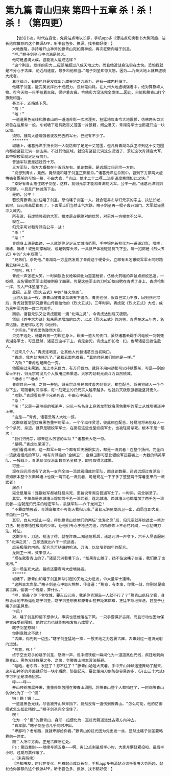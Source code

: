 # 第九篇 青山归来 第四十五章 杀！杀！杀！（第四更）
        【告知书友，时代在变化，免费站点难以长存，手机app多书源站点切换看书大势所趋，站长给你推荐的这个换源APP，听书音色多、换源、找书都好使！】
       大地轰隆，手持着开山神斧的滕青山宛如魔神般，再次狂劈向瞎子剑圣。
       “哼。”瞎子剑圣心中也满是怒火。
       他可是虚境大成，岂能被人逼成这样？
       “这个荆意，发挥的实力……应该略超过八成天地之力。而且他近战身法实在太快。恐怕我就是不分心于古雍，论近战速度，最多和他相当。”瞎子剑圣即惊又怒，因为……九州大地上就算虚境大成者。
       真正战斗，有的也只是发挥出九成天地之力威力。还有一成内耗掉了。
       他瞎子剑圣，能完美发挥出十成威力，没丝毫内耗。在九州大地虚境强者中，绝对算巅峰人物。可今天他一只手拉着古雍，保护着古雍。令他实力没法完全发挥……因此，只能和滕青山打个旗鼓相当。
       甚至于，还略处下风。
       “嗤！”
       “嗤！”
       一道道黑色光线和滕青山的一道道斧影一次次湮灭，狂猛地攻击令大地震颤，仿佛两头巨大妖兽在这厮杀一般，东城墙下足有数百丈范围一片狼藉，烟尘漫天，青湖岛军士也都避开这一块区域。
       须知，被两大虚境强者波及死去的军士，已经有不少了。
       *******
       城墙上，诸葛元洪手持长剑一人就防御了足足十丈范围，但凡有青湖岛兵卫冲到这十丈范围内都被诸葛元洪一剑击杀。不过其他区域，就没有诸葛元洪这么潇洒了，须知这次青湖岛大军，其中银蛟军就足足有两万。
       普通军队更是超过四十万。
       三方军队，每方大概都在十五万左右，单论数量，是远超过归元宗一方的。
       “没想到青山，竟然，竟然能和瞎子剑圣正面厮杀。”诸葛元洪在杀戮中，瞥到下方那两大虚境强者厮杀的可怕一幕，不由大喜，“青山，他才二十二啊……进步速度竟然如此之快。”
       “幸好有青山拖住瞎子剑圣，这样，我归元宗才能和青湖岛大军，公平一战。”诸葛元洪剑剑不留情，一具具尸体抛落下去。
       是的，公平！
       若没有滕青山拦住瞎子剑圣，恐怕瞎子剑圣一人，就会轻易击杀归元宗的宗主、执法长老，到时，归元宗高层都死了，下面军士们当然士气大跌。瞎子剑圣再一棍子轰开城门，大军就轻易冲入城内。
       所有说，有虚境强者的大军，根本是占据绝对的优势，对另外一方根本不公平。
       现在……
       归元宗可以和青湖岛公平一战！
       “杀！”
       “杀！”
       青虎身上满是血迹，一人就防住足足三丈城墙范围，手中银色长枪化为一道道幻影，噗哧，噗哧，噗哧！或是刺穿喉咙，或是刺穿头颅，一具具尸体被轻易挑飞下去。每一招都是《烈火五式》中的‘火中取栗’。
       “兄弟们，杀死他。”青湖岛一方显然发现了青虎这个硬骨头，立即有五名银蛟军军士同时踏着云梯冲上来。
       “哈哈，死！”
       青虎一声张狂大笑，一时间银色长枪瞬间化为道道枪影，仿佛火药嗤的声被点燃般迅速，一眨眼，五名银蛟军军士就被刺穿了面罩，可是这些军士的刀枪却依旧劈在青虎了身上，青虎枪影一挥，五人尸体坠落下去。
       此招，正是《烈火五式》中的‘烽火燎原’。
       当初大延山一役，滕青山被青湖岛满天下追杀，青虎也恨，恨自己实力不够，回到归元宗后，青虎就苦苦研究滕青山传授给他的《烈火五式》，三年时间，青虎就《烈火五式》大成，成为黑甲军内数一数二的高手。
       而后，诸葛元洪又让青虎服用一滴‘北海之灵’，令青虎达到后天极限。
       凭借《莽牛大力诀》和朱果酒增加的巨力，以及《烈火五式》的厉害，青虎在这三年内，名声远播。更是得以名列《地榜》。
       “少宗主。”青虎面色陡然大变。
       只见不远处，诸葛云被一刀砍在身上，砍出一道大的伤口，虽然诸葛云翻手闪电般一剑刺死青湖岛军士，可是显然，诸葛云这样下去，肯定会死。青虎立即长枪一扫，也帮诸葛云挡住敌人。
       “过来几个人。”青虎连喝道，让其他人代替诸葛云当初缺口。
       “青虎，我内劲快耗光了。”诸葛云面色难看，“其他师兄弟们怕也是一样。”
       “内劲？”青虎也是面色一变。
       他服用过朱果酒，加上本来巨力，有万斤巨力。就算不用内劲都可以持续厮杀，可是——别的军士不行，归元宗可没几个人服用过朱果酒。大家内劲耗光战斗力自然锐减。
       “噗哧！”“噗哧！”
       青虎目光一扫，之前一开始，归元宗众多兄弟仗着内劲充足，相互配合，将来犯敌人一个个杀下去。可随着时间推移，每一刻死去的归元宗人越来越多。也就后天极限强者能坚持更久。
       “老野。”青虎看到手下兄弟死去，不由心中痛苦。
       “杀！”
       “杀！”又是一道响亮的喊杀声，只见一名名身上穿着龙型纹痕黑色重甲的军士从城墙梯道冲上来。
       “这是——”青虎、诸葛云等人大吃一惊。
       这群穿着龙型纹痕黑色重甲的军士，一个个动作灵活，彼此相互配合，轻易地将来犯敌人一个个杀死、杀退。就算是银蛟军军士，在面临这些龙型纹痕军士，也被轻易杀死。根本不是一层次！
       “我们归元宗，哪来这么厉害的军队？”诸葛云大吃一惊。
       “是啊。”青虎也呆滞了。
       他们看得出来，这一群军士每一个都有后天极限实力，都是一流武者！在整个扬州，完全由一流武者组成的军队，唯有青湖岛的‘金鳞卫’，金鳞卫那可是比银蛟军还要强上一大截的精英军队，一般战斗，青湖岛仅仅派出数百名金鳞卫，即可取得大成果。
       可是——
       现在归元宗也有了这名一支完全由一流武者组成的军队，而且论数量，还远远超过青湖岛！须知原本整个东面城墙上也就一两百名一流武者，可是现在一下子多了整整两千穿着重甲的一流武者！
       屠杀！
       完全是屠杀！连银蛟军都被轻易杀死，更被说青湖岛普通军士了。一时间，完全崩溃了。
       其实，不单单是东城墙上增加两千名一流武者，连北城墙、西城墙上也都增加了两千名一流武者——这就是归元宗的秘密军队，最强军队——六千龙岗卫！
       “不靠虚境强者，青湖岛根本不可能灭我归元宗。”诸葛元洪见龙岗卫一出，战局立即大变，不由松一口气。
       其实，自从大延山一役，得到滕青山给他们的两坛‘北海之灵’后，归元宗就开始选出一些对刀法、枪法等悟性极高的少年，让他们专心于枪法刀法，内劲修炼上不必花时间，一心钻研刀法、枪法。
       这群少年，刀法、枪法了得，就在昨晚……知道危机后，诸葛元洪一声令下，六千人尽皆服用下‘北海之灵’，立即造就出六千一流武者。
       后天极限的内劲，配合苦苦钻研的枪法、刀法，以及培养四年的配合。
       龙岗卫一出，效果惊人。
       “现在就看青山的了。”诸葛元洪看着下方，“如果青山输了，挡不住这瞎子剑圣，我们赢了也无用。”
       这一场生死大战，最终还要看两大虚境强者。
       ******
       城墙下，滕青山和瞎子剑圣厮杀引起的天地之力迸发，令大量军士遭难。
       “这荆意太卑鄙。”瞎子剑圣心中怒火熊熊，传音道：“荆意，有本事，你我一战，你别总是偷袭古雍，偷袭一个晚辈，算什么。”
       “哼，偷袭？你下令攻城，要灭归元宗，我杀你青湖岛一人就不行了？”滕青山疯狂至极，身形诡异地不断逼近瞎子剑圣，瞎子剑圣想要和滕青山拉开距离都难，狂猛不断地斧法，甚至于让瞎子剑圣屏息。
       下风！
       对，瞎子剑圣即使不想承认，事实也是他落在下风。一只手要保护古雍，而且行动也因为保护古雍受到限制，他的实力也就能勉强发挥八成罢了。
       瞎子剑圣怒啊！
       你荆意胜之不武！
       “古雍，你先到一边去。”瞎子剑圣猛地一推，一股天地之力包裹古雍，古雍划过一道流光射向远处。
       “荆意，死！”
       终于空出双手的瞎子剑圣，怒啸一声，说中细铁棍一瞬间化为一道道黑色光线，疯狂地刺向滕青山，黑色光线数量之多、之快，令滕青山根本没法躲避。
       “哈哈，老东西，发狂了？忍不住了？”滕青山哈哈大笑着，手中开山神斧迅速舞动了起来，这开山神斧的斧面就好似一块小盾牌，防御起来，要比使用刀剑防御容易的多，《开山三十六式》中可不全是攻击招式。
       呼~~~呼~~
       开山神斧施展开来，重重斧影包围在滕青山周围，将滕青山整个人都挡住了，一时间滕青山仿佛化为了一个‘蛋’
       锵！锵！锵！……
       一道道黑色光线，尽皆被开山神斧挡下，竟然没有一道伤到滕青山。“怎么可能，他的防御招式怎么如此精妙……”瞎子剑圣完全惊住了。
       嗖！
       化为一个‘蛋’的滕青山，身形一扭便化为一道虹光朝遥远处古雍方向冲去。
       “真卑鄙。”瞎子剑圣也几乎同时冲出。
       “卑鄙吗？老东西，我就卑鄙给你看。”滕青山的虹光因为先出发一丝，显然比瞎子剑圣要略靠前一两丈。
       而二人所冲方向，正是古雍所在处。
       Ps：第四章到~~~继续写第五章~~~啊，离12点剩最后半小时，大家月票赶紧投吧，最后半小时，过期月票作废了。
       。（未完待续）
       【告知书友，时代在变化，免费站点难以长存，手机app多书源站点切换看书大势所趋，站长给你推荐的这个换源APP，听书音色多、换源、找书都好使！】